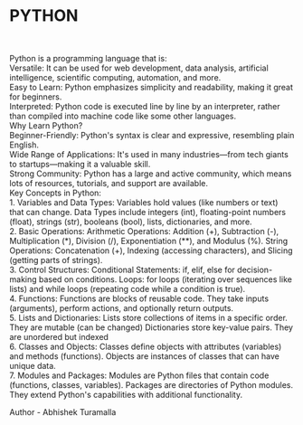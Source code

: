 <h1>PYTHON</h1>
<br>
<p>Python is a programming language that is:
<br>
Versatile: It can be used for web development, data analysis, artificial intelligence, scientific computing, automation, and more.
<br>
Easy to Learn: Python emphasizes simplicity and readability, making it great for beginners.
<br>
Interpreted: Python code is executed line by line by an interpreter, rather than compiled into machine code like some other languages.
<br>
Why Learn Python?
<br>
Beginner-Friendly: Python's syntax is clear and expressive, resembling plain English.
<br>
Wide Range of Applications: It's used in many industries—from tech giants to startups—making it a valuable skill.
<br>
Strong Community: Python has a large and active community, which means lots of resources, tutorials, and support are available.
<br>
Key Concepts in Python:
<br>
1. Variables and Data Types:
Variables hold values (like numbers or text) that can change.
Data Types include integers (int), floating-point numbers (float), strings (str), booleans (bool), lists, dictionaries, and more.
<br>
2. Basic Operations:
Arithmetic Operations: Addition (+), Subtraction (-), Multiplication (*), Division (/), Exponentiation (**), and Modulus (%).
String Operations: Concatenation (+), Indexing (accessing characters), and Slicing (getting parts of strings).
<br>
3. Control Structures:
Conditional Statements: if, elif, else for decision-making based on conditions.
Loops: for loops (iterating over sequences like lists) and while loops (repeating code while a condition is true).
<br>
4. Functions:
Functions are blocks of reusable code. They take inputs (arguments), perform actions, and optionally return outputs.
<br>
5. Lists and Dictionaries:
Lists store collections of items in a specific order. They are mutable (can be changed)
Dictionaries store key-value pairs. They are unordered but indexed
<br>
6. Classes and Objects:
Classes define objects with attributes (variables) and methods (functions).
Objects are instances of classes that can have unique data.
<br>
7. Modules and Packages:
Modules are Python files that contain code (functions, classes, variables).
Packages are directories of Python modules. They extend Python's capabilities with additional functionality.
</p>
<footer>Author - Abhishek Turamalla</footer>
